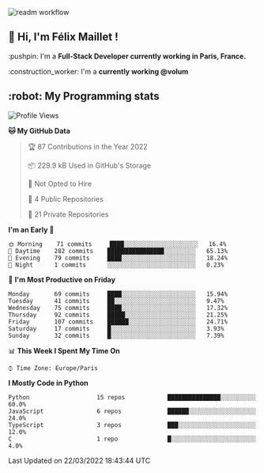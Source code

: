 ![readm workflow](https://github.com/fmaillet24/fmaillet24/actions/workflows/main.yml/badge.svg)

<h2>👋 Hi, I'm Félix Maillet !</h2>

<p>:pushpin: I'm a <strong>Full-Stack Developer currently working in Paris, France.</strong></p>
<p>:construction_worker: I'm a <strong>currently working @volum</strong></p>

<h2>:robot: My Programming stats</h2>

<!--START_SECTION:waka-->
![Profile Views](http://img.shields.io/badge/Profile%20Views-0-blue)

**🐱 My GitHub Data** 

> 🏆 87 Contributions in the Year 2022
 > 
> 📦 229.9 kB Used in GitHub's Storage 
 > 
> 🚫 Not Opted to Hire
 > 
> 📜 4 Public Repositories 
 > 
> 🔑 21 Private Repositories  
 > 
**I'm an Early 🐤** 

```text
🌞 Morning    71 commits     ████░░░░░░░░░░░░░░░░░░░░░   16.4% 
🌆 Daytime    282 commits    ████████████████░░░░░░░░░   65.13% 
🌃 Evening    79 commits     ████░░░░░░░░░░░░░░░░░░░░░   18.24% 
🌙 Night      1 commits      ░░░░░░░░░░░░░░░░░░░░░░░░░   0.23%

```
📅 **I'm Most Productive on Friday** 

```text
Monday       69 commits     ████░░░░░░░░░░░░░░░░░░░░░   15.94% 
Tuesday      41 commits     ██░░░░░░░░░░░░░░░░░░░░░░░   9.47% 
Wednesday    75 commits     ████░░░░░░░░░░░░░░░░░░░░░   17.32% 
Thursday     92 commits     █████░░░░░░░░░░░░░░░░░░░░   21.25% 
Friday       107 commits    ██████░░░░░░░░░░░░░░░░░░░   24.71% 
Saturday     17 commits     █░░░░░░░░░░░░░░░░░░░░░░░░   3.93% 
Sunday       32 commits     █░░░░░░░░░░░░░░░░░░░░░░░░   7.39%

```


📊 **This Week I Spent My Time On** 

```text
⌚︎ Time Zone: Europe/Paris

```

**I Mostly Code in Python** 

```text
Python                   15 repos            ███████████████░░░░░░░░░░   60.0% 
JavaScript               6 repos             ██████░░░░░░░░░░░░░░░░░░░   24.0% 
TypeScript               3 repos             ███░░░░░░░░░░░░░░░░░░░░░░   12.0% 
C                        1 repo              █░░░░░░░░░░░░░░░░░░░░░░░░   4.0%

```



 Last Updated on 22/03/2022 18:43:44 UTC
<!--END_SECTION:waka-->

